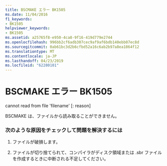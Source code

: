 ```yaml
---
title: BSCMAKE エラー BK1505
ms.date: 11/04/2016
f1_keywords:
- BK1505
helpviewer_keywords:
- BK1505
ms.assetid: a25765f8-e950-4ca8-9f16-419d779e2744
ms.openlocfilehash: 996bb2cf6adb307cec9af9af6bdb140ebb07ec8d
ms.sourcegitcommit: 0ab61bc3d2b6cfbd52a16c6ab2b97a8ea1864f12
ms.translationtype: MT
ms.contentlocale: ja-JP
ms.lasthandoff: 04/23/2019
ms.locfileid: "62280101"
---
```

# <a name="bscmake-error-bk1505"></a>BSCMAKE エラー BK1505

cannot read from file 'filename' [: reason]

BSCMAKE は、ファイルから読み取ることができません。

### <a name="to-fix-by-checking-the-following-possible-causes"></a>次のような原因をチェックして問題を解決するには

1. ファイルが破損します。

1. ファイルが切り捨てられて、コンパイラがディスク領域または .sbr ファイルを作成するときに中断される不足してください。